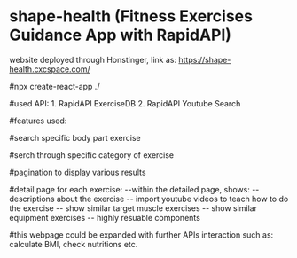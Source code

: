 # shape-health (Fitness Exercises Guidance App with RapidAPI)

website deployed through Honstinger, link as: https://shape-health.cxcspace.com/

#npx create-react-app ./

#used API: 1. RapidAPI ExerciseDB 2. RapidAPI Youtube Search

#features used:

#search specific body part exercise

#serch through specific category of exercise

#pagination to display various results

#detail page for each exercise:
--within the detailed page, shows:
-- descriptions about the exercise
-- import youtube videos to teach how to do the exercise
-- show similar target muscle exercises
-- show similar equipment exercises
-- highly resuable components

#this webpage could be expanded with further APIs interaction such as: calculate BMI, check nutritions etc.
